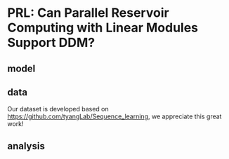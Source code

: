 # PRL: Can Parallel Reservoir Computing with Linear Modules Support DDM?


## model

## data

Our dataset is developed based on https://github.com/tyangLab/Sequence_learning, we appreciate this great work! 




## analysis

